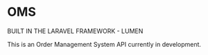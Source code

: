 # OMS

BUILT IN THE LARAVEL FRAMEWORK - LUMEN

This is an Order Management System API currently in development.
